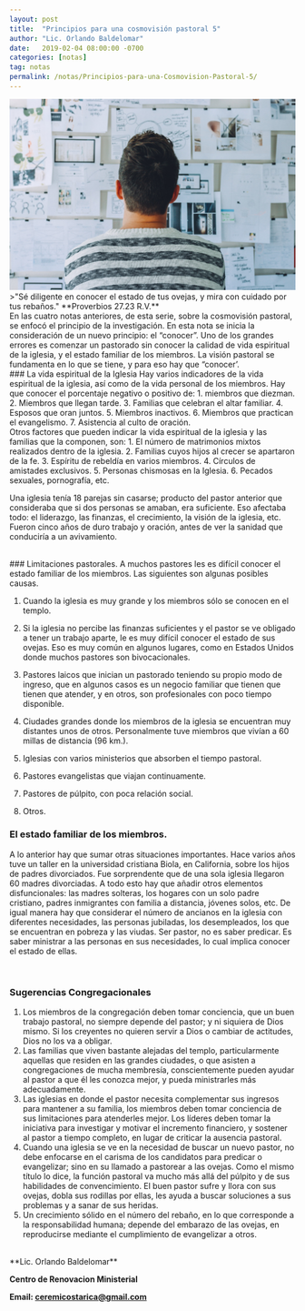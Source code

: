 ```yaml
---
layout: post
title:  "Principios para una cosmovisión pastoral 5"
author: "Lic. Orlando Baldelomar"
date:   2019-02-04 08:00:00 -0700
categories: [notas]
tag: notas
permalink: /notas/Principios-para-una-Cosmovision-Pastoral-5/
---
```

<img src="/assets/img/cosmovision.jpeg" class="img-fluid" alt="Responsive image">

<br>
>"Sé diligente en conocer el estado de tus ovejas, y mira con cuidado por tus rebaños."
**Proverbios 27.23 R.V.**


<br>
En las cuatro notas anteriores, de esta serie, sobre la cosmovisión pastoral, se enfocó el principio de la investigación.   En esta nota se inicia  la consideración de un nuevo principio: el “conocer”.
Uno de los grandes errores es comenzar un pastorado sin conocer la calidad de vida espiritual de la iglesia, y el estado familiar de los miembros. La visión pastoral se fundamenta en lo que se tiene, y para eso hay que “conocer’.

<br>
### La vida espiritual de la Iglesia
Hay varios indicadores de la vida espiritual de la iglesia, así como de la vida personal de los miembros.  Hay que conocer el porcentaje negativo o positivo de:
1. miembros que  diezman.
2. Miembros que llegan tarde.
3. Familias que  celebran el altar familiar.
4. Esposos que  oran juntos.
5. Miembros inactivos.
6. Miembros que practican el evangelismo.
7. Asistencia al culto de oración.

<br>
Otros factores que pueden indicar la vida espiritual  de la iglesia y las familias que la componen, son:
1. El número de matrimonios mixtos realizados dentro de la iglesia.
2. Familias cuyos hijos al crecer se apartaron de la fe.
3. Espíritu de rebeldía en varios miembros.
4. Círculos de amistades exclusivos.
5. Personas chismosas en la Iglesia.
6. Pecados sexuales, pornografía, etc.
<br>

Una iglesia tenía 18 parejas sin casarse; producto del pastor anterior que consideraba que si dos personas se amaban, era suficiente. Eso afectaba todo:  el liderazgo,  las finanzas, el crecimiento, la visión de la iglesia, etc.   Fueron cinco años de duro  trabajo y oración, antes de ver la sanidad que conduciría a un avivamiento.  

<br>
### Limitaciones pastorales.
A muchos pastores les es difícil conocer el estado familiar de los miembros.  Las siguientes son algunas posibles causas.

1. Cuando la iglesia es muy grande y los miembros sólo se conocen en el templo.


2. Si la iglesia no percibe las finanzas suficientes y el pastor  se ve obligado a tener un trabajo aparte, le es muy difícil conocer el estado de sus ovejas.  Eso es muy común en algunos lugares,  como en Estados Unidos donde muchos pastores son bivocacionales.


3. Pastores laicos que  inician un pastorado teniendo su propio modo de ingreso, que en algunos casos es un negocio familiar que tienen que tienen que atender, y en otros, son profesionales con poco tiempo disponible.


4. Ciudades grandes donde los miembros de la iglesia se encuentran muy distantes unos de otros.  Personalmente tuve miembros que vivían a 60 millas de distancia (96 km.).  


5. Iglesias con varios ministerios que absorben el tiempo pastoral.


6. Pastores evangelistas que viajan continuamente.


7. Pastores de púlpito, con poca relación social.


8.  Otros.


### El estado familiar de los miembros.
A lo anterior hay que sumar otras situaciones importantes.  Hace varios años tuve un taller en la universidad cristiana  Biola, en California, sobre los hijos de padres divorciados.  Fue sorprendente que de una sola iglesia llegaron 60 madres divorciadas.  A todo esto hay que añadir otros elementos disfuncionales: las madres solteras, los hogares con un solo padre  cristiano, padres inmigrantes con familia a distancia, jóvenes solos, etc. 
De igual manera hay que considerar el número de ancianos en la iglesia  con diferentes necesidades, las personas jubiladas, los desempleados, los que se encuentran en pobreza y las viudas.
Ser pastor, no es saber predicar.  Es saber ministrar a las personas en sus necesidades, lo cual implica conocer el estado de ellas.

<br>
<h3 class="text-center">Sugerencias Congregacionales</h3>

1. Los miembros de la congregación deben tomar conciencia, que un buen trabajo pastoral, no siempre depende del pastor; y ni siquiera de Dios mismo.  Si los creyentes no quieren servir a Dios o cambiar de actitudes, Dios no los va a obligar.  
2. Las familias que viven bastante alejadas del templo, particularmente aquellas que residen en las grandes ciudades, o que asisten a congregaciones de mucha membresía, conscientemente pueden ayudar al pastor a que él les conozca mejor, y pueda ministrarles más adecuadamente.
3. Las iglesias en donde  el pastor necesita complementar sus ingresos para mantener a su familia, los miembros deben tomar conciencia de sus limitaciones para atenderles mejor. Los líderes deben  tomar la iniciativa para investigar y motivar el incremento financiero, y sostener al pastor a tiempo completo, en lugar de criticar la ausencia pastoral.
4.  Cuando una iglesia se ve en la necesidad de buscar un nuevo pastor, no debe enfocarse en el  carisma de los candidatos para predicar o evangelizar;  sino en su llamado a pastorear a las ovejas.   Como el mismo título lo dice, la función pastoral  va mucho más allá del púlpito y de sus habilidades de convencimiento.  El buen pastor sufre y llora con sus ovejas,   dobla sus rodillas por ellas, les ayuda  a buscar soluciones a sus problemas  y a sanar de sus heridas. 
5.  Un crecimiento sólido en el número del rebaño, en lo que corresponde a la responsabilidad humana; depende del embarazo de las ovejas, en reproducirse mediante el cumplimiento de evangelizar a otros.


<br>
**Lic. Orlando Baldelomar**

**Centro de Renovacion Ministerial**

**Email: ceremicostarica@gmail.com**
